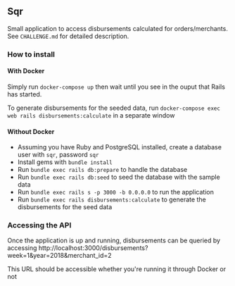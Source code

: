 ## Sqr

Small application to access disbursements calculated for orders/merchants. See `CHALLENGE.md` for detailed description.

### How to install

#### With Docker
Simply run `docker-compose up` then wait until you see in the ouput that Rails has started.

To generate disbursements for the seeded data, run `docker-compose exec web rails disbursements:calculate` in a separate window

#### Without Docker
- Assuming you have Ruby and PostgreSQL installed, create a database user with `sqr`, password `sqr`
- Install gems with `bundle install`
- Run `bundle exec rails db:prepare` to handle the database
- Run `bundle exec rails db:seed` to seed the database with the sample data
- Run `bundle exec rails s -p 3000 -b 0.0.0.0` to run the application
- Run `bundle exec rails disbursements:calculate` to generate the disbursements for the seed data


### Accessing the API

Once the application is up and running, disbursements can be queried by accessing
http://localhost:3000/disbursements?week=1&year=2018&merchant_id=2

This URL should be accessible whether you're running it through Docker or not
